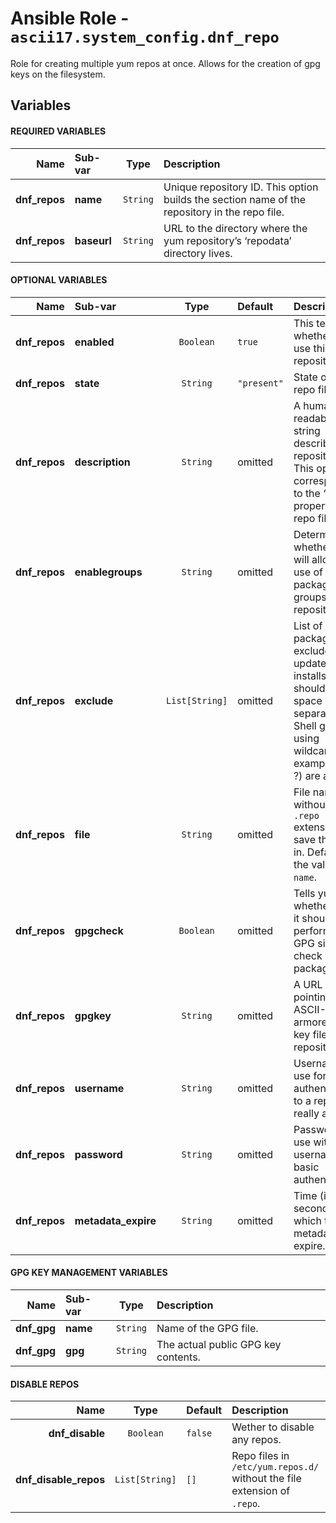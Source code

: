 # Ansible Role - `ascii17.system_config.dnf_repo`

Role for creating multiple yum repos at once. Allows for the creation of gpg keys on the filesystem.

## Variables

#### REQUIRED VARIABLES

|      **Name** | **Sub-var** | **Type** | **Description**                                                                               |
| ------------: | :---------- | :------: | :-------------------------------------------------------------------------------------------- |
| **dnf_repos** | **name**    | `String` | Unique repository ID. This option builds the section name of the repository in the repo file. |
| **dnf_repos** | **baseurl** | `String` | URL to the directory where the yum repository’s ‘repodata’ directory lives.                   |

#### OPTIONAL VARIABLES

|      **Name** | **Sub-var**         |    **Type**    | **Default** | **Description**                                                                                                                                             |
| ------------: | :------------------ | :------------: | :---------- | :---------------------------------------------------------------------------------------------------------------------------------------------------------- |
| **dnf_repos** | **enabled**         |   `Boolean`    | `true`      | This tells yum whether or not use this repository.                                                                                                          |
| **dnf_repos** | **state**           |    `String`    | `"present"` | State of the repo file.                                                                                                                                     |
| **dnf_repos** | **description**     |    `String`    | omitted     | A human readable string describing the repository. This option corresponds to the “name” property in the repo file.                                         |
| **dnf_repos** | **enablegroups**    |    `String`    | omitted     | Determines whether yum will allow the use of package groups for this repository.                                                                            |
| **dnf_repos** | **exclude**         | `List[String]` | omitted     | List of packages to exclude from updates or installs. This should be a space separated list. Shell globs using wildcards (for example * and ?) are allowed. |
| **dnf_repos** | **file**            |    `String`    | omitted     | File name without the `.repo` extension to save the repo in. Defaults to the value of `name`.                                                               |
| **dnf_repos** | **gpgcheck**        |   `Boolean`    | omitted     | Tells yum whether or not it should perform a GPG signature check on packages.                                                                               |
| **dnf_repos** | **gpgkey**          |    `String`    | omitted     | A URL pointing to the ASCII-armored GPG key file for the repository.                                                                                        |
| **dnf_repos** | **username**        |    `String`    | omitted     | Username to use for basic authentication to a repo or really any url                                                                                        |
| **dnf_repos** | **password**        |    `String`    | omitted     | Password to use with the username for basic authentication.                                                                                                 |
| **dnf_repos** | **metadata_expire** |    `String`    | omitted     | Time (in seconds) after which the metadata will expire.                                                                                                     |

#### GPG KEY MANAGEMENT VARIABLES

|    **Name** | **Sub-var** | **Type** | **Description**                     |
| ----------: | :---------- | :------: | :---------------------------------- |
| **dnf_gpg** | **name**    | `String` | Name of the GPG file.               |
| **dnf_gpg** | **gpg**     | `String` | The actual public GPG key contents. |

#### DISABLE REPOS

|              **Name** |    **Type**    | **Default** | **Description**                                                          |
| --------------------: | :------------: | :---------- | :----------------------------------------------------------------------- |
|       **dnf_disable** |   `Boolean`    | `false`     | Wether to disable any repos.                                             |
| **dnf_disable_repos** | `List[String]` | `[]`        | Repo files in `/etc/yum.repos.d/` without the file extension of `.repo`. |
